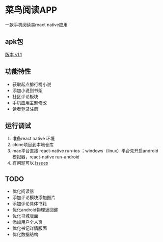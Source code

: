 # 菜鸟阅读APP
一款手机阅读类react native应用
## apk包
[版本 v1.1](https://github.com/zhang1024899756/clumsy_bird_read/blob/v1.1/%E8%8F%9C%E9%B8%9F%E9%98%85%E8%AF%BB.apk?raw=true) 
## 功能特性
* 获取起点排行榜小说
* 添加小说到书架
* 社区评论板块
* 手机应用主题修改
* 读者登录注册
## 运行调试
1. 准备react native 环境
2. clone项目到本地仓库
3. mac平台直接 react-native run-ios ；windows（linux）平台先开启android模拟器，react-native run-android
4. 有问题可以 [issues](https://github.com/zhang1024899756/clumsy_bird_read/issues)
## TODO
* 优化阅读器
* 添加评论模块添加图片
* 添加评论具体书籍
* 优化android物理返回键
* 优化书城版面
* 添加用户个人页
* 优化书记详情版面
* 优化数据结构
